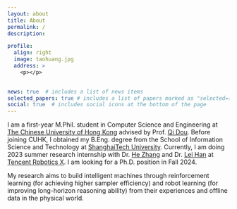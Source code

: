 ```yaml
---
layout: about
title: About
permalink: /
description: 

profile:
  align: right
  image: taohuang.jpg
  address: >
    <p></p>
    

news: true  # includes a list of news items
selected_papers: true # includes a list of papers marked as "selected={true}"
social: true  # includes social icons at the bottom of the page
---
```


I am a first-year M.Phil. student in Computer Science and Engineering at [The Chinese University of Hong Kong](https://www.cuhk.edu.hk/chinese/index.html) advised by Prof. [Qi Dou](https://www.cse.cuhk.edu.hk/~qdou/index.html).
Before joining CUHK, I obtained my B.Eng. degree from the School of Information Science and Technology at [ShanghaiTech University](https://www.shanghaitech.edu.cn/). Currently, I am doing 2023 summer research internship with Dr. [He Zhang](https://cghezhang.github.io/) and Dr. [Lei Han](https://www.leihan.org/) at [Tencent Robotics X](https://ai.tencent.com/ailab/zh/index). I am looking for a Ph.D. position in Fall 2024. 


My research aims to build intelligent machines through reinforcement learning (for achieving higher sampler efficiency) and robot learning (for improving long-horizon reasoning ability) from their experiences and offline data in the physical world.